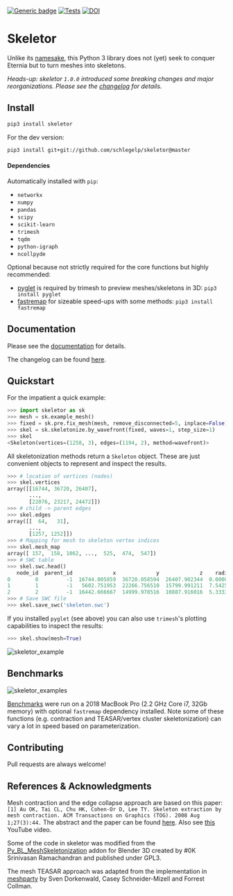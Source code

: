 [![Generic badge](https://img.shields.io/badge/Github-pages-green)](https://schlegelp.github.io/skeletor/) [![Tests](https://github.com/schlegelp/skeletor/actions/workflows/test-package.yml/badge.svg)](https://github.com/schlegelp/skeletor/actions/workflows/test-package.yml) [![DOI](https://zenodo.org/badge/153085435.svg)](https://zenodo.org/badge/latestdoi/153085435)

# Skeletor
Unlike its [namesake](https://en.wikipedia.org/wiki/Skeletor), this Python 3
library does not (yet) seek to conquer Eternia but to turn meshes into skeletons.

_Heads-up: skeletor `1.0.0` introduced some breaking changes and major reorganizations._
_Please see the [changelog](https://github.com/schlegelp/skeletor/blob/master/NEWS.md)_
_for details._

## Install
```bash
pip3 install skeletor
```

For the dev version:
```bash
pip3 install git+git://github.com/schlegelp/skeletor@master
```

#### Dependencies
Automatically installed with `pip`:
- `networkx`
- `numpy`
- `pandas`
- `scipy`
- `scikit-learn`
- `trimesh`
- `tqdm`
- `python-igraph`
- `ncollpyde`

Optional because not strictly required for the core functions but highly recommended:
- [pyglet](https://pypi.org/project/pyglet/) is required by trimesh to preview meshes/skeletons in 3D: `pip3 install pyglet`
- [fastremap](https://github.com/seung-lab/fastremap) for sizeable speed-ups with some methods: `pip3 install fastremap`

## Documentation
Please see the [documentation](https://schlegelp.github.io/skeletor/) for details.

The changelog can be found [here](https://github.com/schlegelp/skeletor/blob/master/NEWS.md).

## Quickstart
For the impatient a quick example:

```Python
>>> import skeletor as sk
>>> mesh = sk.example_mesh()
>>> fixed = sk.pre.fix_mesh(mesh, remove_disconnected=5, inplace=False)
>>> skel = sk.skeletonize.by_wavefront(fixed, waves=1, step_size=1)
>>> skel
<Skeleton(vertices=(1258, 3), edges=(1194, 2), method=wavefront)>
```

All skeletonization methods return a `Skeleton` object. These are just
convenient objects to represent and inspect the results.

```Python
>>> # location of vertices (nodes)
>>> skel.vertices
array([[16744, 36720, 26407],
       ...,
       [22076, 23217, 24472]])
>>> # child -> parent edges
>>> skel.edges
array([[  64,   31],
       ...,
       [1257, 1252]])
>>> # Mapping for mesh to skeleton vertex indices
>>> skel.mesh_map
array([ 157,  158, 1062, ...,  525,  474,  547])
>>> # SWC table
>>> skel.swc.head()
   node_id  parent_id             x             y             z    radius
0        0         -1  16744.005859  36720.058594  26407.902344  0.000000
1        1         -1   5602.751953  22266.756510  15799.991211  7.542587
2        2         -1  16442.666667  14999.978516  10887.916016  5.333333
>>> # Save SWC file
>>> skel.save_swc('skeleton.swc')
```

If you installed `pyglet` (see above) you can also use `trimesh`'s plotting
capabilities to inspect the results:

```Python
>>> skel.show(mesh=True)
```

![skeletor_example](https://github.com/schlegelp/skeletor/raw/master/_static/example1.png)

## Benchmarks
![skeletor_examples](https://github.com/schlegelp/skeletor/raw/master/benchmarks/benchmark_2.png)

[Benchmarks](https://github.com/schlegelp/skeletor/blob/master/benchmarks/skeletor_benchmark.ipynb)
were run on a 2018 MacBook Pro (2.2 GHz Core i7, 32Gb memory) with optional
`fastremap` dependency installed. Note some of these functions (e.g.
contraction and TEASAR/vertex cluster skeletonization) can vary a lot in
speed based on parameterization.

## Contributing
Pull requests are always welcome!

## References & Acknowledgments
Mesh contraction and the edge collapse approach are based on this paper:
`[1] Au OK, Tai CL, Chu HK, Cohen-Or D, Lee TY. Skeleton extraction by mesh contraction. ACM Transactions on Graphics (TOG). 2008 Aug 1;27(3):44.`
The abstract and the paper can be found [here](http://visgraph.cse.ust.hk/projects/skeleton/).
Also see [this](https://www.youtube.com/watch?v=-H7n59YQCRM&feature=youtu.be) YouTube video.

Some of the code in skeletor was modified from the
[Py_BL_MeshSkeletonization](https://github.com/aalavandhaann/Py_BL_MeshSkeletonization)
addon for Blender 3D created by #0K Srinivasan Ramachandran and published under GPL3.

The mesh TEASAR approach was adapted from the implementation in
[meshparty](https://github.com/sdorkenw/MeshParty) by Sven Dorkenwald, Casey
Schneider-Mizell and Forrest Collman.
